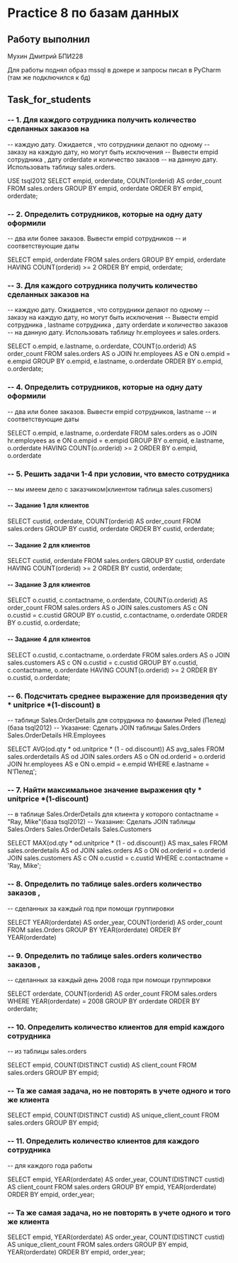 # Practice 8 по базам данных

## Работу выполнил

Мухин Дмитрий БПИ228


Для работы поднял образ mssql в докере и запросы писал в PyCharm (там же подключился к бд)

## Task_for_students

### -- 1. Для каждого сотрудника получить количество сделанных заказов на
--    каждую дату. Ожидается , что сотрудники делают по одному
--    заказу на каждую дату, но могут быть исключения
--    Вывести empid сотрудника , дату orderdate и количество заказов
--    на данную дату. Использовать таблицу sales.orders.

USE tsql2012
SELECT empid, orderdate, COUNT(orderid) AS order_count
FROM sales.orders
GROUP BY empid, orderdate
ORDER BY empid, orderdate;


### -- 2. Определить сотрудников, которые на одну дату оформили
--    два или более заказов. Вывести empid сотрудников
--    и соответствующие даты

SELECT empid, orderdate
FROM sales.orders
GROUP BY empid, orderdate
HAVING COUNT(orderid) >= 2
ORDER BY empid, orderdate;

### -- 3. Для каждого сотрудника получить количество сделанных заказов на
--    каждую дату. Ожидается , что сотрудники делают по одному
--    заказу на каждую дату, но могут быть исключения
--    Вывести empid сотрудника , lastname сотрудника , дату orderdate и количество заказов
--    на данную дату. Использовать таблицу hr.employees и sales.orders.

SELECT o.empid, e.lastname, o.orderdate, COUNT(o.orderid) AS order_count
FROM sales.orders AS o
JOIN hr.employees AS e ON o.empid = e.empid
GROUP BY o.empid, e.lastname, o.orderdate
ORDER BY o.empid, o.orderdate;


### -- 4. Определить сотрудников, которые на одну дату оформили
--    два или более заказов. Вывести empid сотрудников, lastname
--    и соответствующие даты

SELECT o.empid, e.lastname, o.orderdate
FROM sales.orders as o
JOIN hr.employees as e ON o.empid = e.empid
GROUP BY o.empid, e.lastname, o.orderdate
HAVING COUNT(o.orderid) >= 2
ORDER BY o.empid, o.orderdate

### -- 5. Решить задачи 1-4 при условии, что вместо сотрудника
--    мы имеем дело с заказчиком(клиентом таблица sales.cusomers)
#### -- Задание 1 для клиентов

SELECT custid, orderdate, COUNT(orderid) AS order_count
FROM sales.orders
GROUP BY custid, orderdate
ORDER BY custid, orderdate;

#### -- Задание 2 для клиентов

SELECT custid, orderdate
FROM sales.orders
GROUP BY custid, orderdate
HAVING COUNT(orderid) >= 2
ORDER BY custid, orderdate;

#### -- Задание 3 для клиентов

SELECT o.custid, c.contactname, o.orderdate, COUNT(o.orderid) AS order_count
FROM sales.orders AS o
JOIN sales.customers AS c ON o.custid = c.custid
GROUP BY o.custid, c.contactname, o.orderdate
ORDER BY o.custid, o.orderdate;

#### -- Задание 4 для клиентов

SELECT o.custid, c.contactname, o.orderdate
FROM sales.orders AS o
JOIN sales.customers AS c ON o.custid = c.custid
GROUP BY o.custid, c.contactname, o.orderdate
HAVING COUNT(o.orderid) >= 2
ORDER BY o.custid, o.orderdate;


### -- 6. Подсчитать среднее выражение для произведения qty * unitprice *(1-discount) в
--    таблице Sales.OrderDetails для сотрудника по фамилии Peled (Пелед) (база tsql2012)
--    Указание: Сделать JOIN таблицы Sales.Orders Sales.OrderDetails HR.Employees

SELECT AVG(od.qty * od.unitprice * (1 - od.discount)) AS avg_sales
FROM sales.orderdetails AS od
JOIN sales.orders AS o ON od.orderid = o.orderid
JOIN hr.employees AS e ON o.empid = e.empid
WHERE e.lastname = N'Пелед';

### -- 7. Найти максимальное значение выражения qty * unitprice *(1-discount)
--    в таблице Sales.OrderDetails для клиента у которого contactname = "Ray, Mike"(база tsql2012)
--    Указание: Сделать JOIN таблицы Sales.Orders Sales.OrderDetails Sales.Customers

SELECT MAX(od.qty * od.unitprice * (1 - od.discount)) AS max_sales
FROM sales.orderdetails AS od
JOIN sales.orders AS o ON od.orderid = o.orderid
JOIN sales.customers AS c ON o.custid = c.custid
WHERE c.contactname = 'Ray, Mike';

### -- 8. Определить по таблице sales.orders количество заказов ,
--    сделанных за каждый год при помощи группировки

SELECT YEAR(orderdate) AS order_year, COUNT(orderid) AS order_count FROM sales.Orders
GROUP BY YEAR(orderdate)
ORDER BY YEAR(orderdate)

### -- 9. Определить по таблице sales.orders количество заказов ,
--    сделанных за каждый день 2008 года при помощи группировки

SELECT orderdate, COUNT(orderid) AS order_count
FROM sales.orders
WHERE YEAR(orderdate) = 2008
GROUP BY orderdate
ORDER BY orderdate;

### -- 10. Определить количество клиентов для empid каждого сотрудника
-- из таблицы sales.orders

SELECT empid, COUNT(DISTINCT custid) AS client_count
FROM sales.orders
GROUP BY empid;

### -- Та же самая задача, но не повторять в учете одного и того же клиента

SELECT empid, COUNT(DISTINCT custid) AS unique_client_count
FROM sales.orders
GROUP BY empid;
    
### -- 11. Определить количество клиентов для каждого сотрудника
 -- для каждого года работы

SELECT empid, YEAR(orderdate) AS order_year, COUNT(DISTINCT custid) AS client_count
FROM sales.orders
GROUP BY empid, YEAR(orderdate)
ORDER BY empid, order_year;

### -- Та же самая задача, но не повторять в учете одного и того же клиента

SELECT empid, YEAR(orderdate) AS order_year, COUNT(DISTINCT custid) AS unique_client_count
FROM sales.orders
GROUP BY empid, YEAR(orderdate)
ORDER BY empid, order_year;
